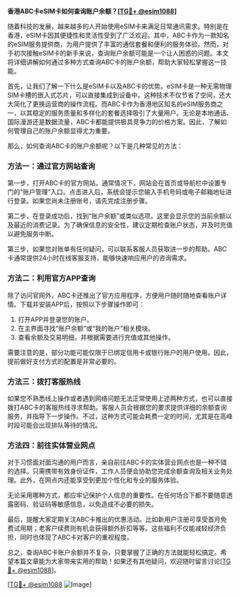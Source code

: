 **香港ABC卡eSIM卡如何查询账户余额？[[TG💪+ @esim1088](https://t.me/s/esim1088)]**

随着科技的发展，越来越多的人开始使用eSIM卡来满足日常通讯需求。特别是在香港，eSIM卡因其便捷性和灵活性受到了广泛欢迎。其中，ABC卡作为一款知名的eSIM服务提供商，为用户提供了丰富的通信套餐和便利的服务体验。然而，对于初次接触eSIM卡的新手来说，查询账户余额可能是一个让人困惑的问题。本文将详细讲解如何通过多种方式查询ABC卡的账户余额，帮助大家轻松掌握这一技能。

首先，让我们了解一下什么是eSIM卡以及ABC卡的优势。eSIM卡是一种无需物理SIM卡槽的嵌入式芯片，可以直接集成到设备中。这种技术不仅节省了空间，还大大简化了更换运营商的操作流程。而ABC卡作为香港地区知名的eSIM服务商之一，以其稳定的服务质量和多样化的套餐选择吸引了大量用户。无论是本地通话、国际漫游还是数据流量，ABC卡都能提供极具竞争力的价格方案。因此，了解如何管理自己的账户余额显得尤为重要。

那么，如何查询ABC卡的账户余额呢？以下是几种常见的方法：

### 方法一：通过官方网站查询

第一步，打开ABC卡的官方网站。通常情况下，网站会在首页或导航栏中设置专门的“账户管理”入口。点击进入后，系统会提示您输入手机号码或电子邮箱地址进行登录。如果您尚未注册账号，请先完成注册步骤。

第二步，在登录成功后，找到“账户余额”或类似选项。这里会显示您的当前余额以及最近的消费记录。为了确保信息的安全性，建议定期检查账户状态，并及时充值以避免服务中断。

第三步，如果您对账单有任何疑问，可以联系客服人员获取进一步的帮助。ABC卡通常提供24小时在线客服支持，能够快速响应用户的咨询需求。

### 方法二：利用官方APP查询

除了访问官网外，ABC卡还推出了官方应用程序，方便用户随时随地查看账户详情。下载并安装APP后，按照以下步骤操作即可：

1. 打开APP并登录您的账户。
2. 在主界面寻找“账户余额”或“我的账户”相关模块。
3. 查看余额及交易明细，并根据需要进行充值或其他操作。

需要注意的是，部分功能可能仅限于已绑定信用卡或银行账户的用户使用。因此，提前做好支付方式的配置是非常必要的。

### 方法三：拨打客服热线

如果您不熟悉线上操作或者遇到网络问题无法正常使用上述两种方式，也可以直接拨打ABC卡的客服热线寻求帮助。客服人员会根据您的要求提供详细的余额查询服务，并指导下一步操作。不过，这种方式可能会耗费一定的时间，尤其是在高峰时段可能会出现排队等待的情况。

### 方法四：前往实体营业网点

对于习惯面对面沟通的用户而言，亲自前往ABC卡的实体营业网点也是一种不错的选择。只需携带有效身份证件，工作人员便会协助您完成余额查询及相关业务处理。此外，在网点内还能享受到更加个性化和专业的服务体验。

无论采用哪种方式，都应牢记保护个人信息的重要性。在任何场合下都不要随意透露密码、验证码等敏感信息，以免造成不必要的损失。

最后，提醒大家定期关注ABC卡推出的优惠活动。比如新用户注册可享受首月免费试用期；老客户续费则有机会获得额外折扣等等。这些福利不仅能减轻经济负担，同时也体现了ABC卡对客户的重视程度。

总之，查询ABC卡账户余额并不复杂，只要掌握了正确的方法就能轻松搞定。希望本篇文章能为大家带来实用的帮助！如果还有其他疑问，欢迎随时留言讨论[[TG💪+ @esim1088](https://t.me/s/esim1088)]。

[[TG💪+ @esim1088](https://t.me/s/esim1088) ![Image](https://i.postimg.cc/4NQfJmqS/Snipaste-2025-05-13-00-14-12.png)]